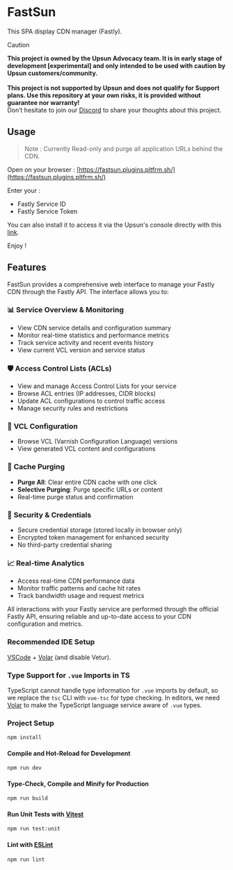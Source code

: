 # FastSun

This SPA display CDN manager (Fastly).

> [!CAUTION]
> **This project is owned by the Upsun Advocacy team. It is in early stage of development [experimental] and only intended to be used with caution by Upsun customers/community.   <br /><br />This project is not supported by Upsun and does not qualify for Support plans. Use this repository at your own risks, it is provided without guarantee nor warranty!**  
> Don’t hesitate to join our [Discord](https://discord.gg/upsun) to share your thoughts about this project.

## Usage

> Note : Currently Read-only and purge all application URLs behind the CDN.

Open on your browser : [https://fastsun.plugins.pltfrm.sh/](https://fastsun.plugins.pltfrm.sh/)

Enter your :
- Fastly Service ID
- Fastly Service Token

You can also install it to access it via the Upsun's console directly with this [link](https://console.upsun.com/-/add-plugin?manifest=https%253A%252F%252Ffastsun.plugins.pltfrm.sh%252Fmanifest.json).

Enjoy !

## Features

FastSun provides a comprehensive web interface to manage your Fastly CDN through the Fastly API. The interface allows you to:

### 📊 **Service Overview & Monitoring**
- View CDN service details and configuration summary
- Monitor real-time statistics and performance metrics
- Track service activity and recent events history
- View current VCL version and service status

### 🛡️ **Access Control Lists (ACLs)**
- View and manage Access Control Lists for your service
- Browse ACL entries (IP addresses, CIDR blocks)
- Update ACL configurations to control traffic access
- Manage security rules and restrictions

### 🔧 **VCL Configuration**
- Browse VCL (Varnish Configuration Language) versions
- View generated VCL content and configurations

### 🧹 **Cache Purging**
- **Purge All**: Clear entire CDN cache with one click
- **Selective Purging**: Purge specific URLs or content
- Real-time purge status and confirmation

### 🔐 **Security & Credentials**
- Secure credential storage (stored locally in browser only)
- Encrypted token management for enhanced security
- No third-party credential sharing

### 📈 **Real-time Analytics**
- Access real-time CDN performance data
- Monitor traffic patterns and cache hit rates
- Track bandwidth usage and request metrics

All interactions with your Fastly service are performed through the official Fastly API, ensuring reliable and up-to-date access to your CDN configuration and metrics.


### Recommended IDE Setup

[VSCode](https://code.visualstudio.com/) + [Volar](https://marketplace.visualstudio.com/items?itemName=Vue.volar) (and disable Vetur).

### Type Support for `.vue` Imports in TS

TypeScript cannot handle type information for `.vue` imports by default, so we replace the `tsc` CLI with `vue-tsc` for type checking. In editors, we need [Volar](https://marketplace.visualstudio.com/items?itemName=Vue.volar) to make the TypeScript language service aware of `.vue` types.


### Project Setup

```sh
npm install
```

#### Compile and Hot-Reload for Development

```sh
npm run dev
```

#### Type-Check, Compile and Minify for Production

```sh
npm run build
```

#### Run Unit Tests with [Vitest](https://vitest.dev/)

```sh
npm run test:unit
```

#### Lint with [ESLint](https://eslint.org/)

```sh
npm run lint
```
